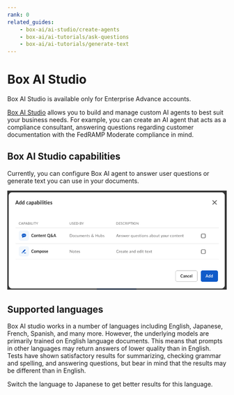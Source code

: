 ```yaml
---
rank: 0
related_guides:
	- box-ai/ai-studio/create-agents
	- box-ai/ai-tutorials/ask-questions
	- box-ai/ai-tutorials/generate-text
---
```


# Box AI Studio

<Messsage type='caution'>
Box AI Studio is available only for Enterprise Advance accounts.
</Message>

[Box AI Studio][ai-studio] allows you to build and manage custom AI agents to
best suit your business needs. For example, you can create an AI agent
that acts as a compliance consultant, answering questions regarding customer
documentation with the FedRAMP Moderate compliance in mind. 

## Box AI Studio capabilities

Currently, you can configure Box AI agent to answer user questions or generate
text you can use in your documents.

![ai agent capabilities](./images/ai-agent-capabilities.png)

## Supported languages

Box AI studio works in a number of languages including
English, Japanese, French, Spanish, and many more.
However, the underlying models are primarily
trained on English language documents. This means
that prompts in other languages may return answers
of lower quality than in English. Tests have shown
satisfactory results for summarizing, checking grammar
and spelling, and answering questions, but bear in mind
that the results may be different than in English.

<Message type="tip">

Switch the language to Japanese to get
better results for this language.

</Message>

[ai-studio]: https://support.box.com/hc/en-us/articles/37228079461267-Enabling-Box-AI-Studio-and-Managing-Agents

